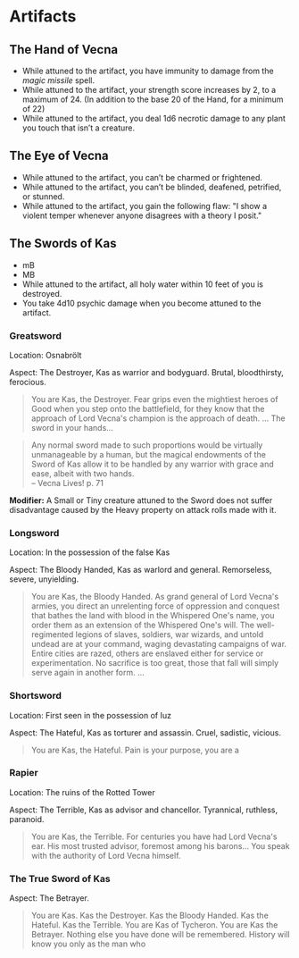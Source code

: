 # Artifacts

## The Hand of Vecna

- While attuned to the artifact, you have immunity to damage from the *magic missile* spell.
- While attuned to the artifact, your strength score increases by 2, to a maximum of 24. (In addition to the base 20 of the Hand, for a minimum of 22)
- While attuned to the artifact, you deal 1d6 necrotic damage to any plant you touch that isn’t a creature.

## The Eye of Vecna

- While attuned to the artifact, you can’t be charmed or frightened.
- While attuned to the artifact, you can’t be blinded, deafened, petrified, or stunned.
- While attuned to the artifact, you gain the following flaw: "I show a violent temper whenever anyone disagrees with a theory I posit."

## The Swords of Kas

- mB
- MB
- While attuned to the artifact, all holy water within 10 feet of you is destroyed.
- You take 4d10 psychic damage when you become attuned to the artifact.



### Greatsword
Location: Osnabrölt  

Aspect: The Destroyer, Kas as warrior and bodyguard. Brutal, bloodthirsty, ferocious.  

> You are Kas, the Destroyer. Fear grips even the mightiest heroes of Good when you step onto the battlefield, for they know that the approach of Lord Vecna's champion is the approach of death. ...
> The sword in your hands...  


> Any normal sword made to such proportions would be virtually unmanageable by a human, but the magical endowments of the Sword of Kas allow it to be handled by any warrior with grace and ease, albeit with two hands.  
>  – Vecna Lives! p. 71

**Modifier:** A Small or Tiny creature attuned to the Sword does not suffer disadvantage caused by the Heavy property on attack rolls made with it.  

### Longsword
Location: In the possession of the false Kas  

Aspect: The Bloody Handed, Kas as warlord and general. Remorseless, severe, unyielding.  

> You are Kas, the Bloody Handed. As grand general of Lord Vecna's armies, you direct an unrelenting force of oppression and conquest that bathes the land with blood in the Whispered One's name, you order them as an extension of the Whispered One's will. The well-regimented legions of slaves, soldiers, war wizards, and untold undead are at your command, waging devastating campaigns of war. Entire cities are razed, others are enslaved either for service or experimentation. No sacrifice is too great, those that fall will simply serve again in another form. ...  

### Shortsword
Location: First seen in the possession of Iuz  

Aspect: The Hateful, Kas as torturer and assassin. Cruel, sadistic, vicious.  

> You are Kas, the Hateful. Pain is your purpose, you are a 

### Rapier
Location: The ruins of the Rotted Tower  

Aspect: The Terrible, Kas as advisor and chancellor. Tyrannical, ruthless, paranoid.  

> You are Kas, the Terrible. For centuries you have had Lord Vecna's ear. His most trusted advisor, foremost among his barons... You speak with the authority of Lord Vecna himself. 

### The True Sword of Kas

Aspect: The Betrayer.

> You are Kas. Kas the Destroyer. Kas the Bloody Handed. Kas the Hateful. Kas the Terrible. You are Kas of Tycheron. You are Kas the Betrayer. Nothing else you have done will be remembered. History will know you only as the man who 
